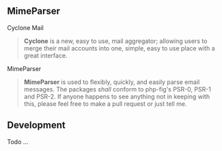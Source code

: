 ## MimeParser  

Cyclone Mail

>__Cyclone__ is a new, easy to use, mail aggregator; allowing users to merge their mail accounts into one, simple, easy to use place with a great interface.

MimeParser

>__MimeParser__ is used to flexibly, quickly, and easily parse email messages. The packages _shall_ conform to php-fig's PSR-0, PSR-1 and PSR-2. If anyone happens to see anything not in keeping with this, please feel free to make a pull request or just tell me.  

## Development

Todo ...
